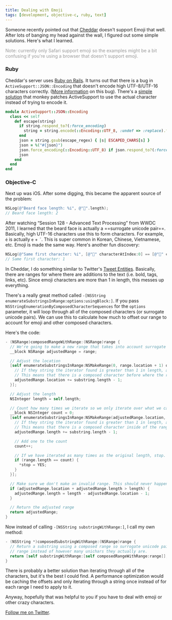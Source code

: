 ```yaml
---
title: Dealing with Emoji
tags: [development, objective-c, ruby, text]
---
```


Someone recently pointed out that [Cheddar](http://cheddarapp.com) doesn't support Emoji that well. After lots of banging my head against the wall, I figured out some simple solutions. Here's what I learned.

<span style="color:#999">Note: currently only Safari support emoji so the examples might be a bit confusing if you're using a browser that doesn't support emoji.</span>

### Ruby

Cheddar's server uses [Ruby on Rails](http://rubyonrails.org). It turns out that there is a bug in `ActiveSupport::JSON::Encoding` that doesn't encode high UTF-8/UTF-16 characters correctly. ([More information](http://stackoverflow.com/questions/8635393/ios-5-how-to-convert-an-emoji-to-a-unicode-character/10875016#10875016) on this bug). There's a [simple solution](http://stackoverflow.com/questions/5123993/json-encoding-wrongly-escaped-rails-3-ruby-1-9-2/8339255#8339255) that monkey patches ActiveSupport to use the actual character instead of trying to encode it.

``` ruby
module ActiveSupport::JSON::Encoding
  class << self
    def escape(string)
      if string.respond_to?(:force_encoding)
        string = string.encode(::Encoding::UTF_8, :undef => :replace).force_encoding(::Encoding::BINARY)
      end
      json = string.gsub(escape_regex) { |s| ESCAPED_CHARS[s] }
      json = %("#{json}")
      json.force_encoding(::Encoding::UTF_8) if json.respond_to?(:force_encoding)
      json
    end
  end
end
```

### Objective-C

Next up was iOS. After some digging, this became the apparent source of the problem:

``` objective-c
NSLog(@"Beard face length: %i", @"👨".length);
// Beard face length: 2
```

After watching “Session 128 - Advanced Text Processing” from WWDC 2011, I learned that the beard face is actually a ==surrogate unicode pair==. Basically, high UTF-16 characters use this to form characters. For example, `é` is actually `e` + `´`. This is super common in Korean, Chinese, Vietnamese, etc. Emoji is made the same way. Here's another fun discovery:

``` objective-c
NSLog(@"Same first character: %i", [@"👮" characterAtIndex:0] == [@"💇" characterAtIndex:0]);
// Same first character: 1
```

In Cheddar, I do something similar to Twitter's [Tweet Entities](https://dev.twitter.com/docs/tweet-entities). Basically, there are ranges for where there are additions to the text (i.e. bold, tags, links, etc). Since emoji characters are more than 1 in length, this messes up everything.

There's a really great method called `-[NSString enumerateSubstringsInRange:options:usingBlock:]`. If you pass `NSStringEnumerationByComposedCharacterSequences` for the `options` parameter, it will loop through all of the composed characters (or surrogate unicode pairs). We can use this to calculate how much to offset our range to account for emoji and other composed characters.

Here's the code:

``` objective-c
- (NSRange)composedRangeWithRange:(NSRange)range {
  // We're going to make a new range that takes into account surrogate unicode pairs (composed characters)
  __block NSRange adjustedRange = range;

  // Adjust the location
  [self enumerateSubstringsInRange:NSMakeRange(0, range.location + 1) options:NSStringEnumerationByComposedCharacterSequences usingBlock:^(NSString *substring, NSRange substringRange, NSRange enclosingRange, BOOL *stop) {
    // If they string the iterator found is greater than 1 in length, add that to range location.
    // This means that there is a composed character before where the range starts who's length is greater than 1.
    adjustedRange.location += substring.length - 1;
  }];

  // Adjust the length
  NSInteger length = self.length;

  // Count how many times we iterate so we only iterate over what we care about.
  __block NSInteger count = 0;
  [self enumerateSubstringsInRange:NSMakeRange(adjustedRange.location, length - adjustedRange.location) options:NSStringEnumerationByComposedCharacterSequences usingBlock:^(NSString *substring, NSRange substringRange, NSRange enclosingRange, BOOL *stop) {
    // If they string the iterator found is greater than 1 in length, add that to range length.
    // This means that there is a composed character inside of the range starts who's length is greater than 1.
    adjustedRange.length += substring.length - 1;

    // Add one to the count
    count++;

    // If we have iterated as many times as the original length, stop.
    if (range.length == count) {
      *stop = YES;
    }
  }];

  // Make sure we don't make an invalid range. This should never happen, but let's play it safe anyway.
  if (adjustedRange.location + adjustedRange.length > length) {
    adjustedRange.length = length - adjustedRange.location - 1;
  }

  // Return the adjusted range
  return adjustedRange;
}
```

Now instead of calling `-[NSString substringWithRange:]`, I call my own method:

``` objective-c
- (NSString *)composedSubstringWithRange:(NSRange)range {
  // Return a substring using a composed range so surrogate unicode pairs (composed characters) count as 1 in the
  // range instead of however many unichars they actually are.
  return [self substringWithRange:[self composedRangeWithRange:range]];
}
```

There is probably a better solution than iterating through all of the characters, but it's the best I could find. A performance optimization would be caching the offsets and only iterating through a string once instead of for each range I need to apply to it.

Anyway, hopefully that was helpful to you if you have to deal with emoji or other crazy characters.

[Follow me on Twitter](http://twitter.com/samsoffes).
